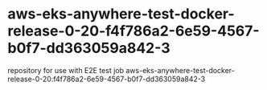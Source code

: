 # aws-eks-anywhere-test-docker-release-0-20-f4f786a2-6e59-4567-b0f7-dd363059a842-3
repository for use with E2E test job aws-eks-anywhere-test-docker-release-0-20:f4f786a2-6e59-4567-b0f7-dd363059a842-3
